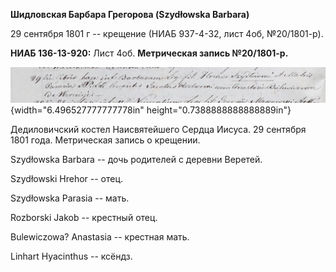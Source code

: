 **Шидловская Барбара Грегорова (Szydłowska Barbara)**

29 сентября 1801 г -- крещение (НИАБ 937-4-32, лист 4об, №20/1801-р).

**НИАБ 136-13-920:** Лист 4об. **Метрическая запись №20/1801-р.**

![](./media/2307ff7f8cbafbc9e0066261c33028ae0067a608.png){width="6.496527777777778in"
height="0.7388888888888889in"}

Дедиловичский костел Наисвятейшего Сердца Иисуса. 29 сентября 1801 года.
Метрическая запись о крещении.

Szydłowska Barbara -- дочь родителей с деревни Веретей.

Szydłowski Hrehor -- отец.

Szydłowska Parasia -- мать.

Rozborski Jakob -- крестный отец.

Bulewiczowa? Anastasia -- крестная мать.

Linhart Hyacinthus -- ксёндз.
